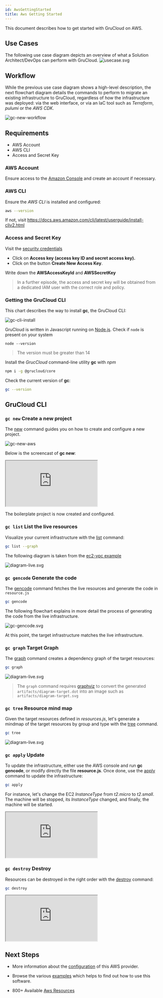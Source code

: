 ```yaml
---
id: AwsGettingStarted
title: Aws Getting Started
---
```


This document describes how to get started with GruCloud on AWS.

## Use Cases

The following use case diagram depicts an overview of what a Solution Architect/DevOps can perform with GruCloud.
![usecase.svg](https://raw.githubusercontent.com/grucloud/grucloud/main/docusaurus/plantuml/gc-usecase.svg)

## Workflow

While the previous use case diagram shows a high-level description, the next flowchart diagram details the commands to perform to migrate an existing infrastructure to GruCloud, regardless of how the infrastructure was deployed: via the web interface, or via an IaC tool such as _Terraform_, _pulumi_ or the _AWS CDK_.

![gc-new-workflow](https://raw.githubusercontent.com/grucloud/grucloud/main/docusaurus/plantuml/gc-new-workflow.svg)

## Requirements

- AWS Account
- AWS CLI
- Access and Secret Key

### AWS Account

Ensure access to the [Amazon Console](https://console.aws.amazon.com) and create an account if necessary.

### AWS CLI

Ensure the _AWS CLI_ is installed and configured:

```sh
aws --version
```

If not, visit https://docs.aws.amazon.com/cli/latest/userguide/install-cliv2.html

### Access and Secret Key

Visit the [security credentials](https://console.aws.amazon.com/iam/home#/security_credentials)

- Click on **Access key (access key ID and secret access key).**
- Click on the button **Create New Access Key**.

Write down the **AWSAccessKeyId** and **AWSSecretKey**

> In a further episode, the access and secret key will be obtained from a dedicated IAM user with the correct role and policy.

### Getting the GruCloud CLI

This chart describes the way to install **gc**, the GruCloud CLI:

![gc-cli-install](https://raw.githubusercontent.com/grucloud/grucloud/main/docusaurus/plantuml/grucloud-cli-install.svg)

GruCloud is written in Javascript running on [Node.js](https://nodejs.org/). Check if `node` is present on your system

```
node --version
```

> The version must be greater than 14

Install the _GrucCloud_ command-line utility **gc** with _npm_

```sh
npm i -g @grucloud/core
```

Check the current version of **gc**:

```sh
gc --version
```

## GruCloud CLI

### `gc new` Create a new project

The [new](../cli/New.md) command guides you on how to create and configure a new project.

![gc-new-aws](https://raw.githubusercontent.com/grucloud/grucloud/main/docusaurus/plantuml/gc-new-aws.svg)

Below is the screencast of **gc new**:

 <div>
    <iframe
    data-autoplay
    src="https://asciinema.org/a/daLrxnF4qNuuUksSugIBjmi2F/iframe?autoplay=true&amp;speed=2&amp;loop=true"
    id="asciicast-iframe-13761"
    name="asciicast-iframe-13761"
    scrolling="no"
    style={{ width: "100%", height: "400px" }}
    ></iframe>
</div>
            
The boilerplate project is now created and configured.

### `gc list` List the live resources

Visualize your current infrastructure with the [list](../cli/List.md) command:

```sh
gc list --graph
```

The following diagram is taken from the [ec2-vpc example](https://github.com/grucloud/grucloud/tree/main/examples/aws/EC2/Instance/ec2-vpc)

![diagram-live.svg](https://raw.githubusercontent.com/grucloud/grucloud/main/examples/aws/EC2/Instance/ec2-vpc/artifacts/diagram-live.svg)

### `gc gencode` Generate the code

The [gencode](../cli/GenCode.md) command fetches the live resources and generate the code in `resource.js`

```sh
gc gencode
```

The following flowchart explains in more detail the process of generating the code from the live infrastructure.

![gc-gencode.svg](https://raw.githubusercontent.com/grucloud/grucloud/main/docusaurus/plantuml/gc-gencode.svg)

At this point, the target infrastructure matches the live infrastructure.

### `gc graph` Target Graph

The [graph](../cli/Graph.md) command creates a dependency graph of the target resources:

```sh
gc graph
```

![diagram-live.svg](https://raw.githubusercontent.com/grucloud/grucloud/main/examples/aws/EC2/Instance/ec2-vpc/artifacts/diagram-target.svg)

> The `graph` command requires [graphviz](https://graphviz.org/) to convert the generated `artifacts/diagram-target.dot` into an image such as `artifacts/diagram-target.svg`

### `gc tree` Resource mind map

Given the target resources defined in _resources.js_, let's generate a mindmap of the target resources by group and type with the [tree](../cli/Tree.md) command.

```sh
gc tree
```

![diagram-live.svg](https://raw.githubusercontent.com/grucloud/grucloud/main/examples/aws/EC2/Instance/ec2-vpc/artifacts/resources-mindmap.svg)

### `gc apply` Update

To update the infrastructure, either use the AWS console and run **gc gencode**, or modify directly the file **resource.js**.
Once done, use the [apply](../cli/Apply.md) command to update the infrastructure:

```sh
gc apply
```

For instance, let's change the EC2 _InstanceType_ from _t2.micro_ to _t2.small_. The machine will be stopped, its _InstanceType_ changed, and finally, the machine will be started.

<div>
    <iframe
    data-autoplay
    src="https://asciinema.org/a/iab00IPqf2GCNx4nHRJQ0snKN/iframe?autoplay=true&amp;speed=2&amp;loop=true"
    id="asciicast-iframe-13761"
    name="asciicast-iframe-13761"
    scrolling="no"
    style={{ width: "100%", height: "700px" }}
    ></iframe>
</div>

### `gc destroy` Destroy

Resources can be destroyed in the right order with the [destroy](../cli/Destroy.md) command:

```sh
gc destroy
```

<div>
    <iframe
    data-autoplay
    src="https://asciinema.org/a/0lD2ub5ltJCEifqifCWGNYAg6/iframe?autoplay=true&amp;speed=2&amp;loop=true"
    id="asciicast-iframe-13761"
    name="asciicast-iframe-13761"
    scrolling="no"
    style={{ width: "100%", height: "700px" }}
    ></iframe>
</div>

## Next Steps

- More information about the [configuration](./AwsConfig.md) of this AWS provider.

- Browse the various [examples](https://github.com/grucloud/grucloud/tree/main/examples/aws) which helps to find out how to use this software.

- 800+ Available [Aws Resources](./AwsResources.md)
